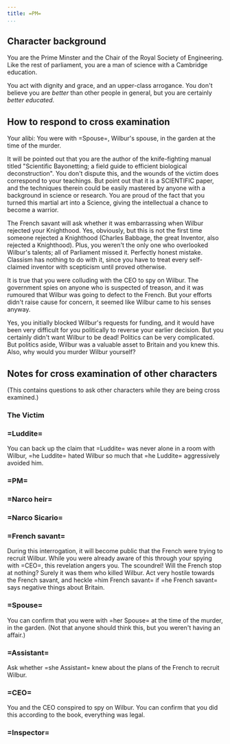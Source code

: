 ```yaml
---
title: =PM=
...
```


## Character background

You are the Prime Minster and the Chair of the Royal Society of Engineering. Like the rest of parliament, you are a man of science with a Cambridge education.

You act with dignity and grace, and an upper-class arrogance. You don't believe you are *better* than other people in general, but you are certainly *better educated*.

## How to respond to cross examination

Your alibi: You were with =Spouse=, Wilbur's spouse, in the garden at the time of the murder.

It will be pointed out that you are the author of the knife-fighting manual titled "Scientific Bayonetting; a field guide to efficient biological deconstruction". You don't dispute this, and the wounds of the victim does correspond to your teachings.
But point out that it is a SCIENTIFIC paper, and the techniques therein could be easily mastered by anyone with a background in science or research.
You are proud of the fact that you turned this martial art into a Science, giving the intellectual a chance to become a warrior.

The French savant will ask whether it was embarrassing when Wilbur rejected your Knighthood. Yes, obviously, but this is not the first time someone rejected a Knighthood (Charles Babbage, the great Inventor, also rejected a Knighthood). Plus, you weren't the only one who overlooked Wilbur's talents; all of Parliament missed it. Perfectly honest mistake. Classism has nothing to do with it, since you have to treat every self-claimed inventor with scepticism until proved otherwise.

It is true that you were colluding with the CEO to spy on Wilbur. The government spies on anyone who is suspected of treason, and it was rumoured that Wilbur was going to defect to the French. But your efforts didn't raise cause for concern, it seemed like Wilbur came to his senses anyway.

Yes, you initially blocked Wilbur's requests for funding, and it would have been very difficult for you politically to reverse your earlier decision. But you certainly didn't want Wilbur to be dead! 
Politics can be very complicated.
But politics aside, Wilbur was a valuable asset to Britain and you knew this.
Also, why would you murder Wilbur yourself?

## Notes for cross examination of other characters
(This contains questions to ask other characters while they are being cross examined.)


### The Victim

### =Luddite=
You can back up the claim that =Luddite= was never alone in a room with Wilbur, =he Luddite= hated Wilbur so much that =he Luddite= aggressively avoided him.

### =PM=


### =Narco heir=

### =Narco Sicario=

### =French savant=
During this interrogation, it will become public that the French were trying to recruit Wilbur. While you were already aware of this through your spying with =CEO=, this revelation angers you. The scoundrel! Will the French stop at nothing? Surely it was them who killed Wilbur.
Act very hostile towards the French savant, and heckle =him French savant= if =he French savant= says negative things about Britain.

### =Spouse=
You can confirm that you were with =her Spouse= at the time of the murder, in the garden.
(Not that anyone should think this, but you weren't having an affair.)

### =Assistant=
Ask whether =she Assistant= knew about the plans of the French to recruit Wilbur.

### =CEO=

You and the CEO conspired to spy on Wilbur.
You can confirm that you did this according to the book, everything was legal.

### =Inspector=
